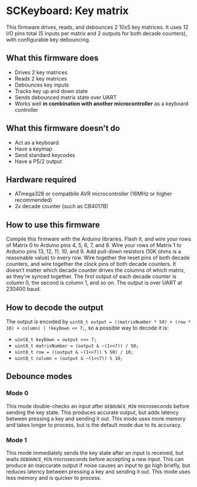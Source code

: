 # SCKeyboard: Key matrix
This firmware drives, reads, and debounces 2 10x5 key matrices. It uses 12 I/O
pins total (5 inputs per matrix and 2 outputs for both decade counters), with
configurable key debouncing.

## What this firmware does
 - Drives 2 key matrices
 - Reads 2 key matrices
 - Debounces key inputs
 - Tracks key up and down state
 - Sends debounced matrix state over UART
 - Works well **in combination with another microcontroller** as a keyboard controller

## What this firmware doesn't do
 - Act as a keyboard
 - Have a keymap
 - Send standard keycodes
 - Have a PS/2 output

## Hardware required
 - ATmega328 or compatbile AVR microcontroller (16MHz or higher recommended)
 - 2x decade counter (such as CB4017B)

## How to use this firmware
Compile this firmware with the Arduino libraries. Flash it, and wire your rows
of Matrix 0 to Arduino pins 4, 5, 6, 7, and 8. Wire your rows of Matrix 1 to
Arduino pins 13, 12, 11, 10, and 9. Add pull-down resistors (10K ohms is a
reasonable value) to every row. Wire together the reset pins of both decade
counters, and wire together the clock pins of both decade counters. It doesn't
matter which decade counter drives the columns of which matrix, as they're
synced together. The first output of each decade counter is column 0, the
second is column 1, and so on. The output is over UART at 230400 baud.

## How to decode the output
The output is encoded by
`uint8_t output = ((matrixNumber * 50) + (row * 10) + column) | !keyDown << 7;`,
so a possible way to decode it is:
 - `uint8_t keyDown = output >>> 7;`
 - `uint8_t matrixNumber = (output & ~(1<<7)) / 50;`
 - `uint8_t row = ((output & ~(1<<7)) % 50) / 10;`
 - `uint8_t column = (output & ~(1<<7)) % 10;`

## Debounce modes
### Mode 0
This mode double-checks an input after `DEBOUNCE_MIN` microseconds before
sending the key state. This produces accurate output, but adds latency between
pressing a key and sending it out. This mode uses more memory and takes longer
to process, but is the default mode due to its accuracy.
### Mode 1
This mode immediately sends the key state after an input is received, but waits
`DEBOUNCE_MIN` microseconds before accepting a new input. This can produce an
inaccurate output if noise causes an input to go high briefly, but reduces
latency between pressing a key and sending it out. This mode uses less memory
and is quicker to process.
